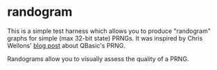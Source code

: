 # randogram

This is a simple test harness which allows you to produce "randogram" graphs for simple (max 32-bit state) PRNGs. It was inspired by Chris Wellons' [blog post](https://nullprogram.com/blog/2020/11/17/) about QBasic's PRNG.

Randograms allow you to visually assess the quality of a PRNG.

